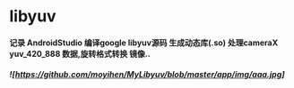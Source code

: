 # libyuv
#### 记录 AndroidStudio 编译google libyuv源码 生成动态库(.so)  处理cameraX yuv_420_888 数据,旋转格式转换 镜像..
##### ![https://github.com/moyihen/MyLibyuv/blob/master/app/img/aaa.jpg]
